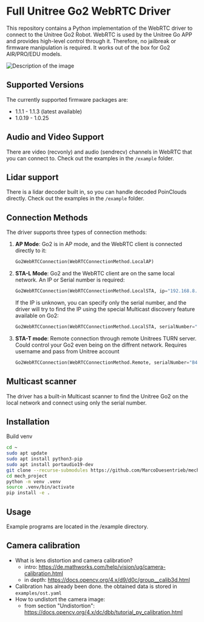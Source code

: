 # Full Unitree Go2 WebRTC Driver

This repository contains a Python implementation of the WebRTC driver to connect to the Unitree Go2 Robot. WebRTC is used by the Unitree Go APP and provides high-level control through it. Therefore, no jailbreak or firmware manipulation is required. It works out of the box for Go2 AIR/PRO/EDU models.

![Description of the image](./images/screenshot_1.png)

## Supported Versions

The currently supported firmware packages are:
- 1.1.1 - 1.1.3 (latest available)
- 1.0.19 - 1.0.25

## Audio and Video Support

There are video (recvonly) and audio (sendrecv) channels in WebRTC that you can connect to. Check out the examples in the `/example` folder.

## Lidar support

There is a lidar decoder built in, so you can handle decoded PoinClouds directly. Check out the examples in the `/example` folder.

## Connection Methods

The driver supports three types of connection methods:

1. **AP Mode**: Go2 is in AP mode, and the WebRTC client is connected directly to it:

    ```python
    Go2WebRTCConnection(WebRTCConnectionMethod.LocalAP)
    ```

2. **STA-L Mode**: Go2 and the WebRTC client are on the same local network. An IP or Serial number is required:

    ```python
    Go2WebRTCConnection(WebRTCConnectionMethod.LocalSTA, ip="192.168.8.181")
    ```


    If the IP is unknown, you can specify only the serial number, and the driver will try to find the IP using the special Multicast discovery feature available on Go2:

    ```python
    Go2WebRTCConnection(WebRTCConnectionMethod.LocalSTA, serialNumber="B42D2000XXXXXXXX")
    ```

3. **STA-T mode**: Remote connection through remote Unitrees TURN server. Could control your Go2 even being on the diffrent network. Requires username and pass from Unitree account

    ```python
    Go2WebRTCConnection(WebRTCConnectionMethod.Remote, serialNumber="B42D2000XXXXXXXX", username="email@gmail.com", password="pass")
    ```

## Multicast scanner
The driver has a built-in Multicast scanner to find the Unitree Go2 on the local network and connect using only the serial number.


## Installation


Build venv

```sh
cd ~
sudo apt update
sudo apt install python3-pip
sudo apt install portaudio19-dev
git clone --recurse-submodules https://github.com/MarcoDuesentrieb/mech_project.git
cd mech_project
python -m venv .venv
source .venv/bin/activate
pip install -e .
```

## Usage 
Example programs are located in the /example directory.

## Camera calibration

- What is lens distortion and camera calibration? 
  - intro: https://de.mathworks.com/help/vision/ug/camera-calibration.html
  - in depth: https://docs.opencv.org/4.x/d9/d0c/group__calib3d.html
- Calibration has already been done. the obtained data is stored in `examples/ost.yaml`
- How to undistort the camera image: 
  - from section "Undistortion": https://docs.opencv.org/4.x/dc/dbb/tutorial_py_calibration.html
